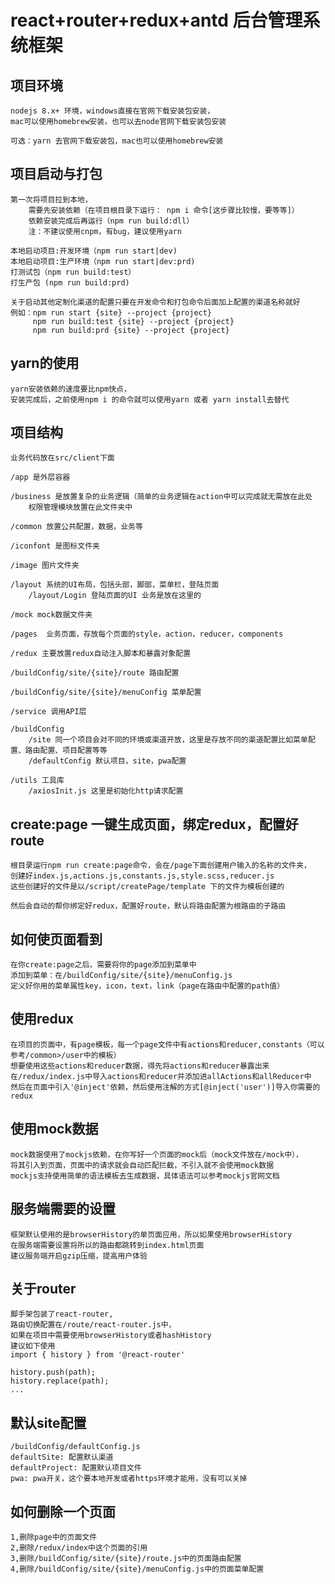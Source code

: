 # react+router+redux+antd 后台管理系统框架

## 项目环境

    nodejs 8.x+ 环境，windows直接在官网下载安装包安装，
    mac可以使用homebrew安装，也可以去node官网下载安装包安装

    可选：yarn 去官网下载安装包，mac也可以使用homebrew安装

## 项目启动与打包

    第一次将项目拉到本地，
        需要先安装依赖（在项目根目录下运行： npm i 命令[这步骤比较慢，要等等]）
        依赖安装完成后再运行（npm run build:dll）
        注：不建议使用cnpm，有bug，建议使用yarn

    本地启动项目:开发环境（npm run start|dev)
    本地启动项目:生产环境（npm run start|dev:prd)
    打测试包（npm run build:test）
    打生产包 (npm run build:prd)

    关于启动其他定制化渠道的配置只要在开发命令和打包命令后面加上配置的渠道名称就好
    例如：npm run start {site} --project {project}
         npm run build:test {site} --project {project}
         npm run build:prd {site} --project {project}


## yarn的使用

    yarn安装依赖的速度要比npm快点，
    安装完成后，之前使用npm i 的命令就可以使用yarn 或者 yarn install去替代

## 项目结构

    业务代码放在src/client下面

    /app 是外层容器

    /business 是放置复杂的业务逻辑（简单的业务逻辑在action中可以完成就无需放在此处
        权限管理模块放置在此文件夹中

    /common 放置公共配置，数据，业务等

    /iconfont 是图标文件夹

    /image 图片文件夹

    /layout 系统的UI布局，包括头部，脚部，菜单栏，登陆页面
        /layout/Login 登陆页面的UI 业务是放在这里的

    /mock mock数据文件夹

    /pages  业务页面，存放每个页面的style，action，reducer，components

    /redux 主要放置redux自动注入脚本和暴露对象配置

    /buildConfig/site/{site}/route 路由配置
    
    /buildConfig/site/{site}/menuConfig 菜单配置

    /service 调用API层

    /buildConfig
        /site 同一个项目会对不同的环境或渠道开放，这里是存放不同的渠道配置比如菜单配置、路由配置、项目配置等等
        /defaultConfig 默认项目，site，pwa配置

    /utils 工具库
        /axiosInit.js 这里是初始化http请求配置


## create:page 一键生成页面，绑定redux，配置好route

    根目录运行npm run create:page命令，会在/page下面创建用户输入的名称的文件夹，
    创建好index.js,actions.js,constants.js,style.scss,reducer.js
    这些创建好的文件是以/script/createPage/template 下的文件为模板创建的

    然后会自动的帮你绑定好redux，配置好route，默认将路由配置为根路由的子路由


## 如何使页面看到

    在你create:page之后，需要将你的page添加到菜单中
    添加到菜单：在/buildConfig/site/{site}/menuConfig.js
    定义好你用的菜单属性key，icon，text，link（page在路由中配置的path值）


## 使用redux

    在项目的页面中，有page模板，每一个page文件中有actions和reducer,constants（可以参考/common>/user中的模板）
    想要使用这些actions和reducer数据，得先将actions和reducer暴露出来
    在/redux/index.js中导入actions和reducer并添加进allActions和allReducer中
    然后在页面中引入'@inject'依赖，然后使用注解的方式[@inject('user')]导入你需要的redux


## 使用mock数据

    mock数据使用了mockjs依赖，在你写好一个页面的mock后（mock文件放在/mock中），
    将其引入到页面，页面中的请求就会自动匹配拦截，不引入就不会使用mock数据
    mockjs支持使用简单的语法模板去生成数据，具体语法可以参考mockjs官网文档

## 服务端需要的设置

    框架默认使用的是browserHistory的单页面应用，所以如果使用browserHistory
    在服务端需要设置将所以的路由都跳转到index.html页面
    建议服务端开启gzip压缩，提高用户体验

## 关于router

    脚手架包装了react-router,
    路由切换配置在/route/react-router.js中，
    如果在项目中需要使用browserHistory或者hashHistory
    建议如下使用
    import { history } from '@react-router'

    history.push(path);
    history.replace(path);
    ...


## 默认site配置

    /buildConfig/defaultConfig.js
    defaultSite: 配置默认渠道
    defaultProject: 配置默认项目文件
    pwa: pwa开关，这个要本地开发或者https环境才能用，没有可以关掉

## 如何删除一个页面

    1,删除page中的页面文件
    2,删除/redux/index中这个页面的引用
    3,删除/buildConfig/site/{site}/route.js中的页面路由配置
    4,删除/buildConfig/site/{site}/menuConfig.js中的页面菜单配置




